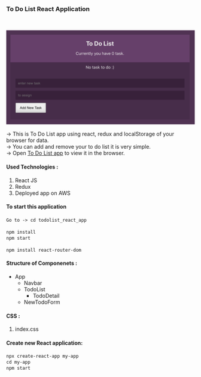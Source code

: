 ### To Do List React Application

<br/>

![Alt text](https://github.com/jaypatel0717/todolist_react_app/blob/main/public/home.png)

-> This is To Do List app using react, redux and localStorage of your browser for data.<br/>
-> You can add and remove your to do list it is very simple.<br/>
-> Open [To Do List app](https://main.d29fo7cst6sra9.amplifyapp.com/) to view it in the browser.

#### Used Technologies :

1. React JS
2. Redux
3. Deployed app on AWS

#### To start this application

```
Go to -> cd todolist_react_app

npm install
npm start

npm install react-router-dom
```

#### Structure of Componenets :

- App
  - Navbar
  - TodoList
    - TodoDetail
  - NewTodoForm

#### CSS :

1. index.css

#### Create new React application:

```
npx create-react-app my-app
cd my-app
npm start
```
